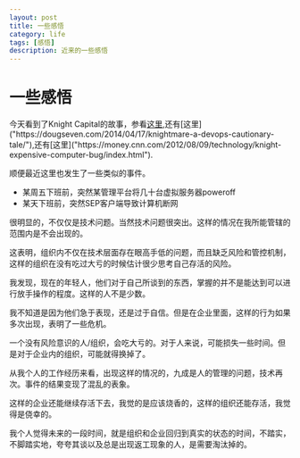 ```yaml
---
layout: post
title: 一些感悟
category: life
tags: [感悟]
description: 近来的一些感悟
---
```


# 一些感悟

今天看到了Knight Capital的故事，参看[这里]("https://www.kitchensoap.com/2013/10/29/counterfactuals-knight-capital/"),还有[这里]("https://dougseven.com/2014/04/17/knightmare-a-devops-cautionary-tale/"),还有[这里]("https://money.cnn.com/2012/08/09/technology/knight-expensive-computer-bug/index.html").  

顺便最近这里也发生了一些类似的事件。

- 某周五下班前，突然某管理平台将几十台虚拟服务器poweroff
- 某天下班前，突然SEP客户端导致计算机断网

很明显的，不仅仅是技术问题。当然技术问题很突出。这样的情况在我所能管辖的范围内是不会出现的。

这表明，组织内不仅在技术层面存在眼高手低的问题，而且缺乏风险和管控机制，这样的组织在没有吃过大亏的时候估计很少思考自己存活的风险。

我发现，现在的年轻人，他们对于自己所谈到的东西，掌握的并不是能达到可以进行放手操作的程度。这样的人不是少数。

我不知道是因为他们急于表现，还是过于自信。但是在企业里面，这样的行为如果多次出现，表明了一些危机。

一个没有风险意识的人/组织，会吃大亏的。对于人来说，可能损失一些时间。但是对于企业内的组织，可能就得换掉了。

从我个人的工作经历来看，出现这样的情况的，九成是人的管理的问题，技术再次。事件的结果变现了混乱的表象。

这样的企业还能继续存活下去，我觉的是应该烧香的，这样的组织还能存活，我觉得是侥幸的。

我个人觉得未来的一段时间，就是组织和企业回归到真实的状态的时间，不踏实，不脚踏实地，夸夸其谈以及总是出现返工现象的人，是需要淘汰掉的。


